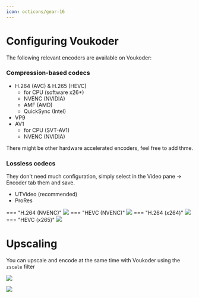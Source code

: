 ```yaml
---
icon: octicons/gear-16
---
```


# Configuring Voukoder

The following relevant encoders are available on Voukoder:

### Compression-based codecs

* H.264 (AVC) & H.265 (HEVC)
    * for CPU (software x26*)
    * NVENC (NVIDIA)
    * AMF (AMD)
    * QuickSync (Intel)
* VP9
* AV1
    * for CPU (SVT-AV1)
    * NVENC (NVIDIA)

There might be other hardware accelerated encoders, feel free to add thme.

### Lossless codecs

They don't need much configuration, simply select in the Video pane -> Encoder tab them and save.

* UTVideo (recommended)
* ProRes



=== "H.264 (NVENC)"
    ![](/assets/images/video/voukoder/h264-nvenc.png)
=== "HEVC (NVENC)"
    ![](/assets/images/video/voukoder/h265-nvenc.png)
=== "H.264 (x264)"
    ![](/assets/images/video/voukoder/x264.png)
=== "HEVC (x265)"
    ![](/assets/images/video/voukoder/x265.png)

# Upscaling
You can upscale and encode at the same time with Voukoder using the `zscale` filter

![](/assets//images/video/voukoder/voukoder-add-filter.png)


![](/assets/images/video/voukoder/voukoder-set-zscale.png)